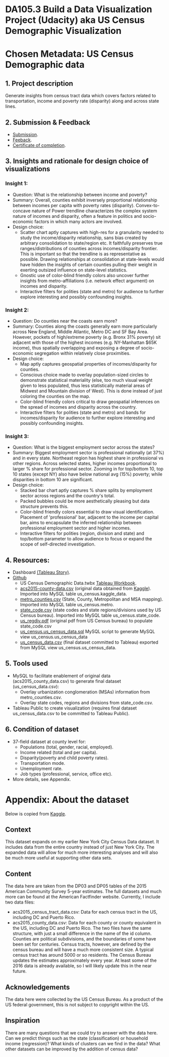 # DA105.3 Build a Data Visualization Project (Udacity) aka US Census Demographic Visualization 

# Chosen Metadata: US Census Demographic data

## 1. Project description
Generate insights from census tract data which covers factors related to transportation, income and poverty rate (disparity) along and across state lines. 

## 2. Submission & Feedback
 * [Submission](https://github.com/coderedstorage/US_Census_Demographic_Data/blob/main/DA105.3%20Build%20a%20Data%20Visualization%20Project%20AK.pdf).
 * [Feeback](https://github.com/coderedstorage/US_Census_Demographic_Data/blob/main/Telling%20Stories%20with%20Data%20Feedback.pdf).
 * [Certificate of completion](https://graduation.udacity.com/confirm/e/05254ddc-f008-11ed-8f0a-97a19973e897).

## 3. Insights and rationale for design choice of visualizations 
### Insight 1:
  * Question: What is the relationship between income and poverty?
  * Summary: Overall, counties exhibit inversely proportional relationship between incomes per capita with poverty rates (disparity). Convex-to-concave nature of Power trendline characterizes the complex system nature of incomes and disparity, often a feature in politics and socio-economic factors in which many actors are involved.
  * Design choice: 
    * Scatter chart aptly captures with high-res for a granularity needed to study the income/disparity relationship, sans bias created by arbitrary consolidation to state/region etc. It faithfully preserves true ranges/distributions of counties across incomes/disparity frontier. This is important so that the trendline is as representative as possible. Drawing relationships at consolidation at state-levels would have hidden the insights of certain counties pulling their weight in exerting outsized influence on state-level statistics.
    * Gnostic use of color-blind friendly colors also uncover further insights from metro-affiliations (i.e. network effect argument) on incomes and disparity.
    * Interactive filters for polities (state and metro) for audience to further explore interesting and possibly confounding insights.
### Insight 2:
  * Question: Do counties near the coasts earn more?
  * Summary: Counties along the coasts generally earn more particularly across New England, Middle Atlantic, Metro DC and SF Bay Area. However, pockets of high/extreme poverty (e.g. Bronx 31% poverty) sit adjacent with those of the highest incomes (e.g. NY-Manhattan $65K income), thus spatially overlapping and exposing a degree of socio-economic segregation within relatively close proximities.
  * Design choice: 
    * Map aptly captures geospatial properties of incomes/disparity for counties. 
    * Conscious choice made to overlay population-sized circles to demonstrate statistical materiality (else, too much visual weight given to less populated, thus less statistically material areas of Midwest and Mountain division of West). This is done instead of just coloring the counties on the map.
    * Color-blind friendly colors critical to draw geospatial inferences on the spread of incomes and disparity across the country.
    * Interactive filters for polities (state and metro) and bands for incomes/disparity for audience to further explore interesting and possibly confounding insights.
### Insight 3: 
  * Question: What is the biggest employment sector across the states?
  * Summary: Biggest employment sector is professional nationally  (at 37%) and in every state. Northeast region has highest share in professional vs other regions. Across selected states, higher incomes proportional to larger % share for professional  sector. Zooming in for top/bottom 10, top 10 states (except NY) also have below national avg (15%) poverty; while disparities in bottom 10 are significant.
  * Design choice: 
    * Stacked bar chart aptly captures % share splits by employment sector across regions and the country's total. 
    * Packed bubbles could be more aesthetically pleasing but data structure prevents this.
    * Color-blind friendly colors essential to draw visual identification. Placement of 'professional' bar, adjacent to the income per capital bar, aims to encapsulate the inferred relationship between professional employment sector and higher incomes.
    * Interactive filters for polities (region, division and state) and top/bottom parameter to allow audience to focus or expand the scope of self-directed investigation. 

## 4. Resources: 
* Dashboard [(Tableau Story)](https://public.tableau.com/app/profile/alan.kong2051/viz/USCensusDemographicData_16858286856570/Story).
* [Github](https://github.com/coderedstorage/US_Census_Demographic_Data)
   * US Census Demographic Data.twbx [Tableau Workbook](https://github.com/coderedstorage/US_Census_Demographic_Data/commit/7769b60da7a9dd42f6d1a3d4fcb3abb7944fcc1a).
   * [acs2015-county-data.csv](https://github.com/coderedstorage/US_Census_Demographic_Data/commit/b219198d617ada70971ac817439692e55221439f) (original data obtained from [Kaggle](https://www.kaggle.com/muonneutrino/us-census-demographic-data/data)). Imported into MySQL table us_census.kaggle_data.
   * [metro_counties.csv](https://github.com/coderedstorage/US_Census_Demographic_Data/blob/main/metro_counties.csv) (State, County, Metropolitan and MSA mapping). Imported into MySQL table us_census.metro.
   * [state_code.csv](https://github.com/coderedstorage/US_Census_Demographic_Data/blob/main/state_code.csv) (state codes and state regions/divisions used by US Census bureau). Imported into MySQL table us_census.state_code. 
   * [us_regdiv.pdf](https://github.com/coderedstorage/US_Census_Demographic_Data/blob/main/us_regdiv.pdf) (original pdf from US Census bureau) to populate state_code.csv
   * [us_census.us_census_data.sql](https://github.com/coderedstorage/US_Census_Demographic_Data/blob/main/us_census.us_census_data.sql) MySQL script to generate MySQL view us_census.us_census_data
   * [us_census_data.csv](https://github.com/coderedstorage/US_Census_Demographic_Data/blob/main/us_census.us_census_data.sql) (final dataset committed to Tableau) exported from MySQL view us_census.us_census_data. 

## 5. Tools used
* MySQL to facilitate enablement of original data (acs2015_county_data.csv) to generate final dataset (us_census_data.csv):
  * Overlay urbanization conglomeration (MSAs) information from metro_counties.csv. 
  * Overlay state codes, regions and divisions from state_code.csv.
* Tableau Public to create visualization (requires final dataset us_census_data.csv to be committed to Tableau Public).

## 6. Condition of dataset
* 37-field dataset at county level for:
  * Populations (total, gender, racial, employed). 
  * Income related (total and per capita).
  * Disparity(poverty and child poverty rates).
  * Transportation mode.
  * Unemployment rate.
  * Job types (professional, service, office etc).
* More details, see Appendix.

# Appendix: About the dataset
Below is copied from [Kaggle](https://www.kaggle.com/datasets/muonneutrino/us-census-demographic-data).
## Context
This dataset expands on my earlier New York City Census Data dataset. It includes data from the entire country instead of just New York City. 
The expanded data will allow for much more interesting analyses and will also be much more useful at supporting other data sets.

## Content
The data here are taken from the DP03 and DP05 tables of the 2015 American Community Survey 5-year estimates. The full datasets and much more can be found at the American Factfinder website. Currently, I include two data files:
* acs2015_census_tract_data.csv: Data for each census tract in the US, including DC and Puerto Rico.
* acs2015_county_data.csv: Data for each county or county equivalent in the US, including DC and Puerto Rico.
The two files have the same structure, with just a small difference in the name of the id column. Counties are political subdivisions, and the boundaries of some have been set for centuries. Census tracts, however, are defined by the census bureau and will have a much more consistent size. A typical census tract has around 5000 or so residents. 
The Census Bureau updates the estimates approximately every year. At least some of the 2016 data is already available, so I will likely update this in the near future.

## Acknowledgements
The data here were collected by the US Census Bureau. As a product of the US federal government, this is not subject to copyright within the US.

## Inspiration
There are many questions that we could try to answer with the data here. Can we predict things such as the state (classification) or household income (regression)? What kinds of clusters can we find in the data? What other datasets can be improved by the addition of census data?
